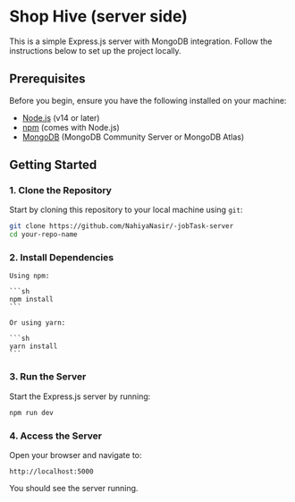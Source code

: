 # Shop Hive (server side)

This is a simple Express.js server with MongoDB integration. Follow the instructions below to set up the project locally.

## Prerequisites

Before you begin, ensure you have the following installed on your machine:

-   [Node.js](https://nodejs.org/) (v14 or later)
-   [npm](https://www.npmjs.com/) (comes with Node.js)
-   [MongoDB](https://www.mongodb.com/try/download/community) (MongoDB Community Server or MongoDB Atlas)

## Getting Started

### 1. Clone the Repository

Start by cloning this repository to your local machine using `git`:

```bash
git clone https://github.com/NahiyaNasir/-jobTask-server
cd your-repo-name
```

### 2. Install Dependencies

    Using npm:

    ```sh
    npm install
    ```

    Or using yarn:

    ```sh
    yarn install
    ```



### 3. Run the Server

Start the Express.js server by running:

```bash
npm run dev
```

### 4. Access the Server

Open your browser and navigate to:

```arduino
http://localhost:5000
```

You should see the server running.

